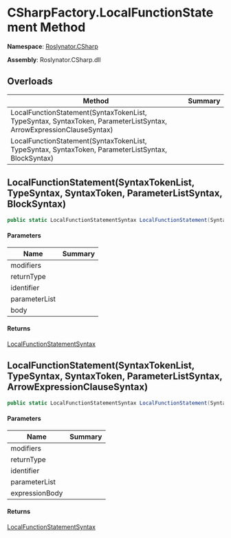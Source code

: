 # CSharpFactory\.LocalFunctionStatement Method

**Namespace**: [Roslynator.CSharp](../../README.md)

**Assembly**: Roslynator\.CSharp\.dll

## Overloads

| Method | Summary |
| ------ | ------- |
| LocalFunctionStatement\(SyntaxTokenList, TypeSyntax, SyntaxToken, ParameterListSyntax, ArrowExpressionClauseSyntax\) | |
| LocalFunctionStatement\(SyntaxTokenList, TypeSyntax, SyntaxToken, ParameterListSyntax, BlockSyntax\) | |

## LocalFunctionStatement\(SyntaxTokenList, TypeSyntax, SyntaxToken, ParameterListSyntax, BlockSyntax\)

```csharp
public static LocalFunctionStatementSyntax LocalFunctionStatement(SyntaxTokenList modifiers, TypeSyntax returnType, SyntaxToken identifier, ParameterListSyntax parameterList, BlockSyntax body)
```

#### Parameters

| Name | Summary |
| ---- | ------- |
| modifiers | |
| returnType | |
| identifier | |
| parameterList | |
| body | |

#### Returns

[LocalFunctionStatementSyntax](https://docs.microsoft.com/en-us/dotnet/api/microsoft.codeanalysis.csharp.syntax.localfunctionstatementsyntax)

## LocalFunctionStatement\(SyntaxTokenList, TypeSyntax, SyntaxToken, ParameterListSyntax, ArrowExpressionClauseSyntax\)

```csharp
public static LocalFunctionStatementSyntax LocalFunctionStatement(SyntaxTokenList modifiers, TypeSyntax returnType, SyntaxToken identifier, ParameterListSyntax parameterList, ArrowExpressionClauseSyntax expressionBody)
```

#### Parameters

| Name | Summary |
| ---- | ------- |
| modifiers | |
| returnType | |
| identifier | |
| parameterList | |
| expressionBody | |

#### Returns

[LocalFunctionStatementSyntax](https://docs.microsoft.com/en-us/dotnet/api/microsoft.codeanalysis.csharp.syntax.localfunctionstatementsyntax)

